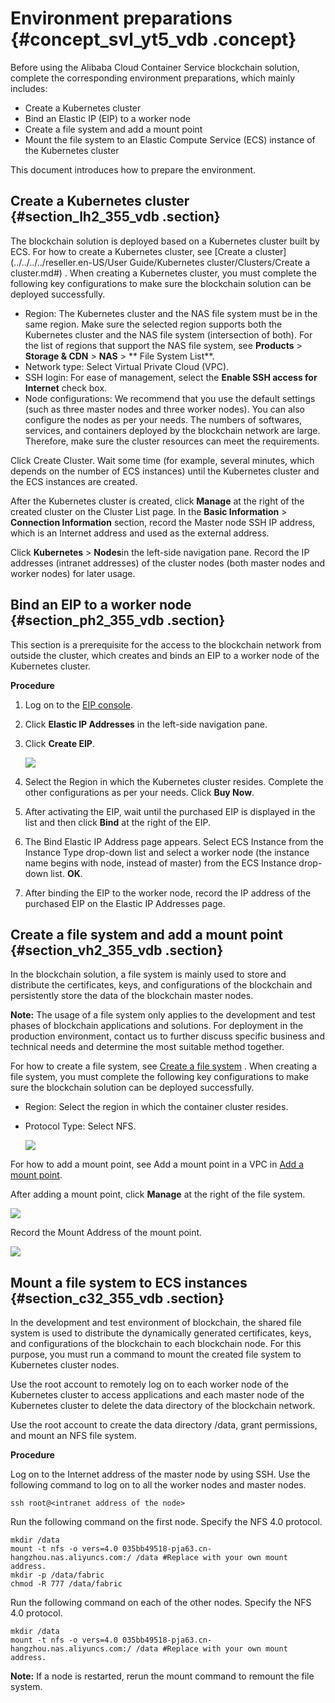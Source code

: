 # Environment preparations {#concept_svl_yt5_vdb .concept}

Before using the Alibaba Cloud Container Service blockchain solution, complete the corresponding environment preparations, which mainly includes:

-   Create a Kubernetes cluster
-   Bind an Elastic IP \(EIP\) to a worker node
-   Create a file system and add a mount point
-   Mount the file system to an Elastic Compute Service \(ECS\) instance of the Kubernetes cluster

This document introduces how to prepare the environment.

## Create a Kubernetes cluster {#section_lh2_355_vdb .section}

The blockchain solution is deployed based on a Kubernetes cluster built by ECS. For how to create a Kubernetes cluster, see [Create a cluster](../../../../reseller.en-US/User Guide/Kubernetes cluster/Clusters/Create a cluster.md#) . When creating a Kubernetes cluster, you must complete the following key configurations to make sure the blockchain solution can be deployed successfully.

-   Region: The Kubernetes cluster and the NAS file system must be in the same region. Make sure the selected region supports both the Kubernetes cluster and the NAS file system \(intersection of both\). For the list of regions that support the NAS file system, see **Products** \> **Storage & CDN** \> **NAS** \> ** File System List**.
-   Network type: Select Virtual Private Cloud \(VPC\).
-   SSH login: For ease of management, select the **Enable SSH access for Internet** check box.
-   Node configurations: We recommend that you use the default settings \(such as three master nodes and three worker nodes\). You can also configure the nodes as per your needs. The numbers of softwares, services, and containers deployed by the blockchain network are large. Therefore, make sure the cluster resources can meet the requirements.

Click Create Cluster. Wait some time \(for example, several minutes, which depends on the number of ECS instances\) until the Kubernetes cluster and the ECS instances are created.

After the Kubernetes cluster is created, click **Manage** at the right of the created cluster on the Cluster List page. In the **Basic Information** \> **Connection Information** section, record the Master node SSH IP address, which is an Internet address and used as the external address.

Click **Kubernetes** \> **Nodes**in the left-side navigation pane. Record the IP addresses \(intranet addresses\) of the cluster nodes \(both master nodes and worker nodes\) for later usage.

## Bind an EIP to a worker node {#section_ph2_355_vdb .section}

This section is a prerequisite for the access to the blockchain network from outside the cluster, which creates and binds an EIP to a worker node of the Kubernetes cluster.

**Procedure**

1.  Log on to the [EIP console](https://partners-intl.console.aliyun.com/#/ip).
2.  Click **Elastic IP Addresses** in the left-side navigation pane.
3.  Click **Create EIP**.

    ![](http://static-aliyun-doc.oss-cn-hangzhou.aliyuncs.com/assets/img/7393/2641_en-US.png)

4.  Select the Region in which the Kubernetes cluster resides. Complete the other configurations as per your needs. Click **Buy Now**.
5.  After activating the EIP, wait until the purchased EIP is displayed in the list and then click **Bind** at the right of the EIP.
6.  The Bind Elastic IP Address page appears. Select ECS Instance from the Instance Type drop-down list and select a worker node \(the instance name begins with node, instead of master\) from the ECS Instance drop-down list. **OK**.
7.  After binding the EIP to the worker node, record the IP address of the purchased EIP on the Elastic IP Addresses page.

## Create a file system and add a mount point {#section_vh2_355_vdb .section}

In the blockchain solution, a file system is mainly used to store and distribute the certificates, keys, and configurations of the blockchain and persistently store the data of the blockchain master nodes.

**Note:** The usage of a file system only applies to the development and test phases of blockchain applications and solutions. For deployment in the production environment, contact us to further discuss specific business and technical needs and determine the most suitable method together.

For how to create a file system, see [Create a file system](https://www.alibabacloud.com/help/zh/faq-detail/27526.htm) . When creating a file system, you must complete the following key configurations to make sure the blockchain solution can be deployed successfully.

-   Region: Select the region in which the container cluster resides.
-   Protocol Type: Select NFS.

    ![](http://static-aliyun-doc.oss-cn-hangzhou.aliyuncs.com/assets/img/7393/2642_en-US.png)


For how to add a mount point, see Add a mount point in a VPC in [Add a mount point](https://www.alibabacloud.com/help/zh/faq-detail/60431.htm).

After adding a mount point, click **Manage** at the right of the file system.

![](http://static-aliyun-doc.oss-cn-hangzhou.aliyuncs.com/assets/img/7393/2644_en-US.png)

Record the Mount Address of the mount point.

![](http://static-aliyun-doc.oss-cn-hangzhou.aliyuncs.com/assets/img/7393/2646_en-US.png)

## Mount a file system to ECS instances {#section_c32_355_vdb .section}

In the development and test environment of blockchain, the shared file system is used to distribute the dynamically generated certificates, keys, and configurations of the blockchain to each blockchain node. For this purpose, you must run a command to mount the created file system to Kubernetes cluster nodes.

Use the root account to remotely log on to each worker node of the Kubernetes cluster to access applications and each master node of the Kubernetes cluster to delete the data directory of the blockchain network.

Use the root account to create the data directory /data, grant permissions, and mount an NFS file system.

**Procedure**

Log on to the Internet address of the master node by using SSH. Use the following command to log on to all the worker nodes and master nodes.

```
ssh root@<intranet address of the node>
```

Run the following command on the first node. Specify the NFS 4.0 protocol.

```
mkdir /data
mount -t nfs -o vers=4.0 035bb49518-pja63.cn-hangzhou.nas.aliyuncs.com:/ /data #Replace with your own mount address.
mkdir -p /data/fabric
chmod -R 777 /data/fabric
```

Run the following command on each of the other nodes. Specify the NFS 4.0 protocol.

```
mkdir /data
mount -t nfs -o vers=4.0 035bb49518-pja63.cn-hangzhou.nas.aliyuncs.com:/ /data #Replace with your own mount address.
```

**Note:** If a node is restarted, rerun the mount command to remount the file system.

